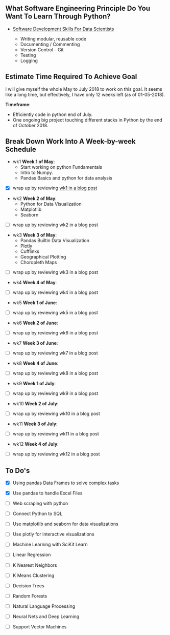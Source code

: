 ## What Software Engineering Principle Do You Want To Learn Through Python?

* [Software Development Skills For Data Scientists]

    * Writing modular, reusable code
    * Documenting / Commenting
    * Version Control - Git
    * Testing
    * Logging

## Estimate Time Required To Achieve Goal

I will give myself the whole May to July 2018 to work on this goal. It seems like a long time, but effectively, I have only 12 weeks left (as of 01-05-2018).

**Timeframe**:
*   Efficiently code in python end of July.
*   One ongoing big project touching different stacks in Python by the end of October 2018.

## Break Down Work Into A Week-by-week Schedule

* wk1 **Week 1 of May**:
    -   Start working on python Fundamentals
    -   Intro to Numpy.
    -   Pandas Basics and python for data analysis
- [x]  wrap up by reviewing [wk1 in a blog post]

* wk2 **Week 2 of May**:
    - Python for Data Visualization
    - Matplotlib
    - Seaborn
- [ ]  wrap up by reviewing wk2 in a blog post

* wk3 **Week 3 of May**:
    -   Pandas Builtin Data Visualization
    -   Plotly
    -   Cufflinks
    -   Geographical Plotting
    -   Choropleth Maps
- [ ]  wrap up by reviewing wk3 in a blog post

* wk4 **Week 4 of May**:
- [ ]  wrap up by reviewing wk4 in a blog post

* wk5 **Week 1 of June**:
- [ ]  wrap up by reviewing wk5 in a blog post

* wk6 **Week 2 of June**:
- [ ]  wrap up by reviewing wk6 in a blog post

* wk7 **Week 3 of June**:
- [ ]  wrap up by reviewing wk7 in a blog post

* wk8 **Week 4 of June**:
- [ ]  wrap up by reviewing wk8 in a blog post

* wk9 **Week 1 of July**:
- [ ]  wrap up by reviewing wk9 in a blog post

* wk10 **Week 2 of July**:
- [ ]  wrap up by reviewing wk10 in a blog post

* wk11 **Week 3 of July**:
- [ ]  wrap up by reviewing wk11 in a blog post

* wk12 **Week 4 of July**:
- [ ]  wrap up by reviewing wk12 in a blog post



## To Do's
- [x]  Using pandas Data Frames to solve complex tasks
- [x]  Use pandas to handle Excel Files
- [ ]  Web scraping with python
- [ ]  Connect Python to SQL
- [ ]  Use matplotlib and seaborn for data visualizations
- [ ]  Use plotly for interactive visualizations
- [ ]  Machine Learning with SciKit Learn
- [ ]  Linear Regression
- [ ]  K Nearest Neighbors
- [ ]  K Means Clustering
- [ ]  Decision Trees
- [ ]  Random Forests
- [ ]  Natural Language Processing
- [ ]  Neural Nets and Deep Learning
- [ ]  Support Vector Machines


[Software Development Skills For Data Scientists]: http://treycausey.com/software_dev_skills.html
[Pandas Plotting Documentation]:http://pandas.pydata.org/pandas-docs/version/0.18.1/visualization.html
[wk1 in a blog post]:#
